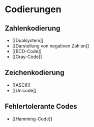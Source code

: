 # Codierungen

## Zahlenkodierung

- [[Dualsystem]]
- [[Darstellung von negativen Zahlen]]
- [[BCD-Code]]
- [[Gray-Code]]

## Zeichenkodierung

- [[ASCII]]
- [[Unicode]]

## Fehlertolerante Codes

- [[Hamming-Code]]
